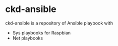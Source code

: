 # ckd-ansible

ckd-ansible is a repository of Ansible playbook with

  - Sys playbooks for Raspbian
  - Net playbooks
